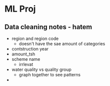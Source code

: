 # ML Proj

## Data cleaning notes - hatem

- region and region code
  - doesn't have the sae amount of categories
- contstruction year
- amount_tsh
- scheme name 
  - irrlevat
- water quality vs quality group
  - graph together to see patterns
- 